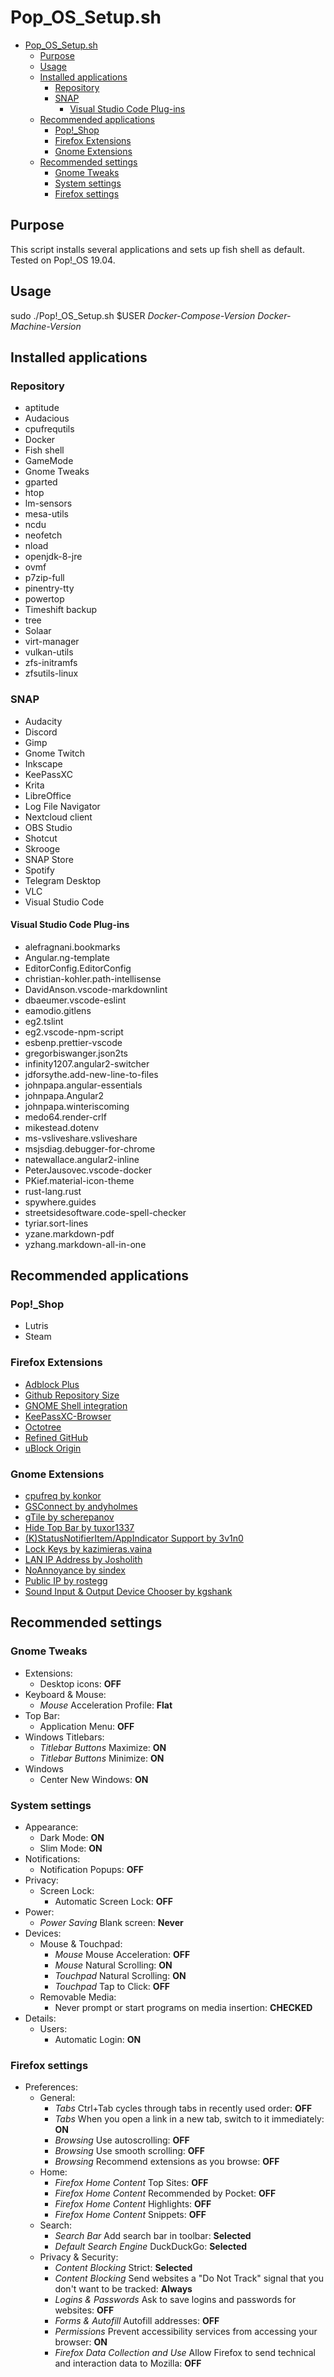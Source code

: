 # Pop_OS_Setup.sh

- [Pop_OS_Setup.sh](#popossetupsh)
  - [Purpose](#purpose)
  - [Usage](#usage)
  - [Installed applications](#installed-applications)
    - [Repository](#repository)
    - [SNAP](#snap)
      - [Visual Studio Code Plug-ins](#visual-studio-code-plug-ins)
  - [Recommended applications](#recommended-applications)
    - [Pop!_Shop](#popshop)
    - [Firefox Extensions](#firefox-extensions)
    - [Gnome Extensions](#gnome-extensions)
  - [Recommended settings](#recommended-settings)
    - [Gnome Tweaks](#gnome-tweaks)
    - [System settings](#system-settings)
    - [Firefox settings](#firefox-settings)

## Purpose

This script installs several applications and sets up fish shell as default. Tested on Pop!_OS 19.04.

## Usage

sudo ./Pop!_OS_Setup.sh $USER *Docker-Compose-Version* *Docker-Machine-Version*

## Installed applications

### Repository

- aptitude
- Audacious
- cpufrequtils
- Docker
- Fish shell
- GameMode
- Gnome Tweaks
- gparted
- htop
- lm-sensors
- mesa-utils
- ncdu
- neofetch
- nload
- openjdk-8-jre
- ovmf
- p7zip-full
- pinentry-tty
- powertop
- Timeshift backup
- tree
- Solaar
- virt-manager
- vulkan-utils
- zfs-initramfs
- zfsutils-linux

### SNAP

- Audacity
- Discord
- Gimp
- Gnome Twitch
- Inkscape
- KeePassXC
- Krita
- LibreOffice
- Log File Navigator
- Nextcloud client
- OBS Studio
- Shotcut
- Skrooge
- SNAP Store
- Spotify
- Telegram Desktop
- VLC
- Visual Studio Code

#### Visual Studio Code Plug-ins

- alefragnani.bookmarks
- Angular.ng-template
- EditorConfig.EditorConfig
- christian-kohler.path-intellisense
- DavidAnson.vscode-markdownlint
- dbaeumer.vscode-eslint
- eamodio.gitlens
- eg2.tslint
- eg2.vscode-npm-script
- esbenp.prettier-vscode
- gregorbiswanger.json2ts
- infinity1207.angular2-switcher
- jdforsythe.add-new-line-to-files
- johnpapa.angular-essentials
- johnpapa.Angular2
- johnpapa.winteriscoming
- medo64.render-crlf
- mikestead.dotenv
- ms-vsliveshare.vsliveshare
- msjsdiag.debugger-for-chrome
- natewallace.angular2-inline
- PeterJausovec.vscode-docker
- PKief.material-icon-theme
- rust-lang.rust
- spywhere.guides
- streetsidesoftware.code-spell-checker
- tyriar.sort-lines
- yzane.markdown-pdf
- yzhang.markdown-all-in-one

## Recommended applications

### Pop!_Shop

- Lutris
- Steam

### Firefox Extensions

- [Adblock Plus](https://addons.mozilla.org/en-US/firefox/addon/adblock-plus/)
- [Github Repository Size](https://addons.mozilla.org/en-US/firefox/addon/github-repo-size/)
- [GNOME Shell integration](https://addons.mozilla.org/en-US/firefox/addon/gnome-shell-integration/)
- [KeePassXC-Browser](https://addons.mozilla.org/en-US/firefox/addon/keepassxc-browser/)
- [Octotree](https://addons.mozilla.org/en-US/firefox/addon/octotree/)
- [Refined GitHub](https://addons.mozilla.org/en-US/firefox/addon/refined-github-/)
- [uBlock Origin](https://addons.mozilla.org/en-US/firefox/addon/ublock-origin/)

### Gnome Extensions

- [cpufreq by konkor](https://extensions.gnome.org/extension/1082/cpufreq/)
- [GSConnect by andyholmes](https://extensions.gnome.org/extension/1319/gsconnect/)
- [gTile by scherepanov](https://extensions.gnome.org/extension/28/gtile/)
- [Hide Top Bar by tuxor1337](https://extensions.gnome.org/extension/545/hide-top-bar/)
- [(K)StatusNotifierItem/AppIndicator Support by 3v1n0](https://extensions.gnome.org/extension/615/appindicator-support/)
- [Lock Keys by kazimieras.vaina](https://extensions.gnome.org/extension/36/lock-keys/)
- [LAN IP Address by Josholith](https://extensions.gnome.org/extension/1762/lan-ip-address/)
- [NoAnnoyance by sindex](https://extensions.gnome.org/extension/1236/noannoyance/)
- [Public IP by rostegg](https://extensions.gnome.org/extension/1677/public-ip/)
- [Sound Input & Output Device Chooser by kgshank](https://extensions.gnome.org/extension/906/sound-output-device-chooser/)

## Recommended settings
  
### Gnome Tweaks

- Extensions:
  - Desktop icons: **OFF**
- Keyboard & Mouse:
  - *Mouse* Acceleration Profile: **Flat**
- Top Bar:
  - Application Menu: **OFF**
- Windows Titlebars:
  - *Titlebar Buttons* Maximize: **ON**
  - *Titlebar Buttons* Minimize: **ON**
- Windows
  - Center New Windows: **ON**

### System settings

- Appearance:
  - Dark Mode: **ON**
  - Slim Mode: **ON**
- Notifications:
  - Notification Popups: **OFF**
- Privacy:
  - Screen Lock:
    - Automatic Screen Lock: **OFF**
- Power:
  - *Power Saving* Blank screen: **Never**
- Devices:
  - Mouse & Touchpad:
    - *Mouse* Mouse Acceleration: **OFF**
    - *Mouse* Natural Scrolling: **ON**
    - *Touchpad* Natural Scrolling: **ON**
    - *Touchpad* Tap to Click: **OFF**
  - Removable Media:
    - Never prompt or start programs on media insertion: **CHECKED**
- Details:
  - Users:
    - Automatic Login: **ON**

### Firefox settings

- Preferences:
  - General:
    - *Tabs* Ctrl+Tab cycles through tabs in recently used order: **OFF**
    - *Tabs* When you open a link in a new tab, switch to it immediately: **ON**
    - *Browsing* Use autoscrolling: **OFF**
    - *Browsing* Use smooth scrolling: **OFF**
    - *Browsing* Recommend extensions as you browse: **OFF**
  - Home:
    - *Firefox Home Content* Top Sites: **OFF**
    - *Firefox Home Content* Recommended by Pocket: **OFF**
    - *Firefox Home Content* Highlights: **OFF**
    - *Firefox Home Content* Snippets: **OFF**
  - Search:
    - *Search Bar* Add search bar in toolbar: **Selected**
    - *Default Search Engine* DuckDuckGo: **Selected**
  - Privacy & Security:
    - *Content Blocking* Strict: **Selected**
    - *Content Blocking* Send websites a "Do Not Track" signal that you don't want to be tracked: **Always**
    - *Logins & Passwords* Ask to save logins and passwords for websites: **OFF**
    - *Forms & Autofill* Autofill addresses: **OFF**
    - *Permissions* Prevent accessibility services from accessing your browser: **ON**
    - *Firefox Data Collection and Use* Allow Firefox to send technical and interaction data to Mozilla: **OFF**

